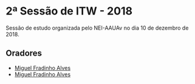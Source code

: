 # 2ª Sessão de ITW - 2018

Sessão de estudo organizada pelo NEI-AAUAv no dia 10 de dezembro de 2018.

## Oradores
* [Miguel Fradinho Alves](https://github.com/miguelfradinho)
* [Miguel Fradinho Alves](https://github.com/oEscal)
